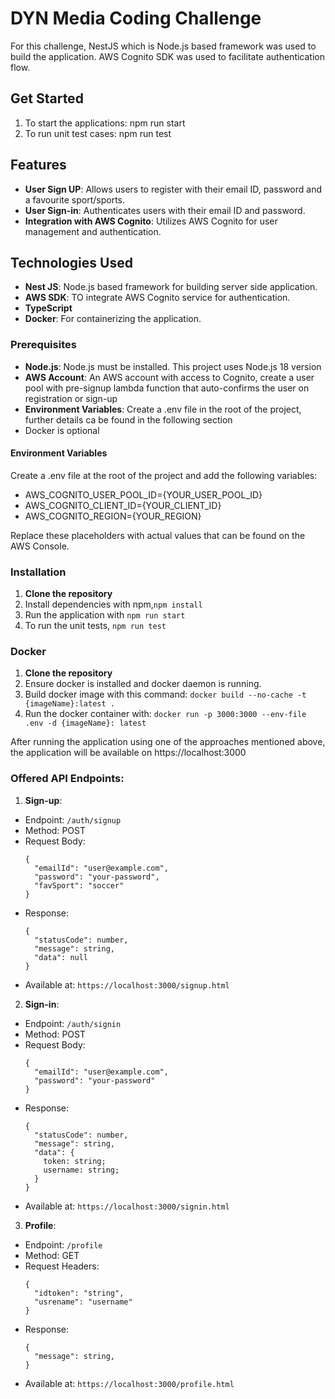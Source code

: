 # DYN Media Coding Challenge

For this challenge, NestJS which is Node.js based framework was used to build the application. AWS Cognito SDK was used to facilitate authentication flow.

## Get Started
1. To start the applications: npm run start
2. To run unit test cases: npm run test

## Features

- **User Sign UP**: Allows users to register with their email ID, password and a favourite sport/sports.
- **User Sign-in**: Authenticates users with their email ID and password.
- **Integration with AWS Cognito**: Utilizes AWS Cognito for user management and authentication.

## Technologies Used
- **Nest JS**: Node.js based framework for building server side application.
- **AWS SDK**: TO integrate AWS Cognito service for authentication.
- **TypeScript**
- **Docker**: For containerizing the application.

### Prerequisites
- **Node.js**: Node.js must be installed. This project uses Node.js 18 version
- **AWS Account**: An AWS account with access to Cognito, create a user pool with pre-signup lambda function that auto-confirms the user on registration or sign-up
- **Environment Variables**: Create a .env file in the root of the project, further details ca be found in the following section
- Docker is optional

#### Environment Variables
Create a .env file at the root of the project and add the following variables:

- AWS_COGNITO_USER_POOL_ID={YOUR_USER_POOL_ID}
- AWS_COGNITO_CLIENT_ID={YOUR_CLIENT_ID}
- AWS_COGNITO_REGION={YOUR_REGION}

Replace these placeholders with actual values that can be found on the AWS Console.


### Installation
1. **Clone the repository**
2. Install dependencies with npm,`npm install`
3. Run the application with `npm run start`
4. To run the unit tests, `npm run test`

### Docker
1. **Clone the repository**
2. Ensure docker is installed and docker daemon is running.
3. Build docker image with this command: `docker build --no-cache -t {imageName}:latest .`
4. Run the docker container with: `docker run -p 3000:3000 --env-file .env -d {imageName}: latest`

After running the application using one of the approaches mentioned above, the application will be available on https://localhost:3000


### Offered API Endpoints:
1. **Sign-up**:
- Endpoint: `/auth/signup`
- Method: POST
- Request Body: 
  ```
  {
    "emailId": "user@example.com",
    "password": "your-password",
    "favSport": "soccer"
  }
- Response:
  ```
  {
    "statusCode": number,
    "message": string,
    "data": null
  }
- Available at: `https://localhost:3000/signup.html`

2. **Sign-in**:
- Endpoint: `/auth/signin`
- Method: POST
- Request Body: 
  ```
  {
    "emailId": "user@example.com",
    "password": "your-password"
  }
- Response:
  ```
  {
    "statusCode": number,
    "message": string,
    "data": {
      token: string;
      username: string;
    }
  }
- Available at: `https://localhost:3000/signin.html`

3. **Profile**:
- Endpoint: `/profile`
- Method: GET
- Request Headers: 
  ```
  {
    "idtoken": "string",
    "usrename": "username"
  }
- Response:
  ```
  {
    "message": string,
  }
- Available at: `https://localhost:3000/profile.html`






